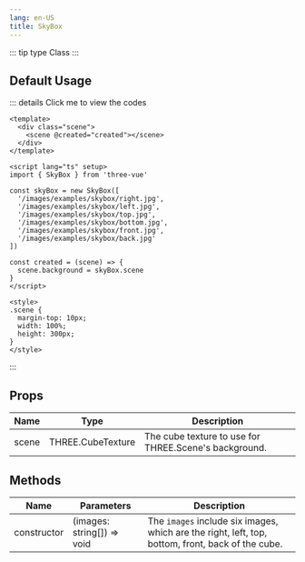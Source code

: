 ```yaml
---
lang: en-US
title: SkyBox
---
```


::: tip type
Class
:::

## Default Usage

<SkyBox />

::: details Click me to view the codes

```vue
<template>
  <div class="scene">
    <scene @created="created"></scene>
  </div>
</template>

<script lang="ts" setup>
import { SkyBox } from 'three-vue'

const skyBox = new SkyBox([
  '/images/examples/skybox/right.jpg',
  '/images/examples/skybox/left.jpg',
  '/images/examples/skybox/top.jpg',
  '/images/examples/skybox/bottom.jpg',
  '/images/examples/skybox/front.jpg',
  '/images/examples/skybox/back.jpg'
])

const created = (scene) => {
  scene.background = skyBox.scene
}
</script>

<style>
.scene {
  margin-top: 10px;
  width: 100%;
  height: 300px;
}
</style>
```

:::

## Props

| Name  | Type              | Description                                           |
| ----- | ----------------- | ----------------------------------------------------- |
| scene | THREE.CubeTexture | The cube texture to use for THREE.Scene's background. |

## Methods

| Name        | Parameters                 | Description                                                                                       |
| ----------- | -------------------------- | ------------------------------------------------------------------------------------------------- |
| constructor | (images: string[]) => void | The `images` include six images, which are the right, left, top, bottom, front, back of the cube. |
